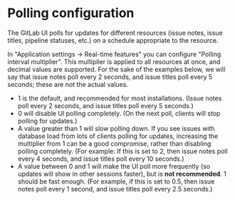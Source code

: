 # Polling configuration

The GitLab UI polls for updates for different resources (issue notes, issue
titles, pipeline statuses, etc.) on a schedule appropriate to the resource.

In "Application settings -> Real-time features" you can configure "Polling
interval multiplier". This multiplier is applied to all resources at once,
and decimal values are supported. For the sake of the examples below, we will
say that issue notes poll every 2 seconds, and issue titles poll every 5
seconds; these are _not_ the actual values.

- 1 is the default, and recommended for most installations. (Issue notes poll
  every 2 seconds, and issue titles poll every 5 seconds.)
- 0 will disable UI polling completely. (On the next poll, clients will stop
  polling for updates.)
- A value greater than 1 will slow polling down. If you see issues with
  database load from lots of clients polling for updates, increasing the
  multiplier from 1 can be a good compromise, rather than disabling polling
  completely. (For example: If this is set to 2, then issue notes poll every 4
  seconds, and issue titles poll every 10 seconds.)
- A value between 0 and 1 will make the UI poll more frequently (so updates
  will show in other sessions faster), but is **not recommended**. 1 should be
  fast enough. (For example, if this is set to 0.5, then issue notes poll every
  1 second, and issue titles poll every 2.5 seconds.)
